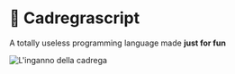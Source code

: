 # 🍎 Cadregrascript

A totally useless programming language made **just for fun**

![L'inganno della cadrega](https://scontent-mxp1-1.xx.fbcdn.net/v/t1.0-9/10924750_10152651904133181_3882763954929450692_n.jpg?_nc_eui2=v1%3AAeFEGOlF3UD1GcDYOmLa51V-GVMCEPE0awKmp2HY3gnwj1fLyHqLSDAyaWMLj8EGk5qUbxvNGOfo0za28SnB-pOH-sVGZX-BUXruL6bvwFxlBQ&oh=26d9bcbae6d3ae84784618d92a168c84&oe=5B3D17BA)
